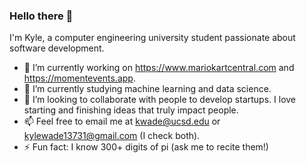 ### Hello there 👋

I'm Kyle, a computer engineering university student passionate about software development.

- 🔭 I’m currently working on https://www.mariokartcentral.com and https://momentevents.app.
- 🌱 I’m currently studying machine learning and data science.
- 👯 I’m looking to collaborate with people to develop startups. I love starting and finishing ideas that truly impact people.
- 📫 Feel free to email me at kwade@ucsd.edu or kylewade13731@gmail.com (I check both).
- ⚡ Fun fact: I know 300+ digits of pi (ask me to recite them!)
